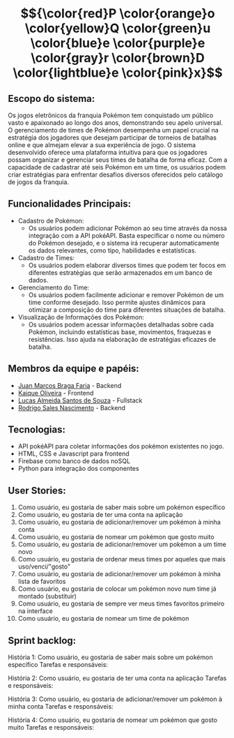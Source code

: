 # $${\color{red}P \color{orange}o \color{yellow}Q \color{green}u \color{blue}e \color{purple}e \color{gray}r \color{brown}D \color{lightblue}e \color{pink}x}$$

## Escopo do sistema:
Os jogos eletrônicos da franquia Pokémon tem conquistado um público vasto e apaixonado ao longo dos anos, demonstrando seu apelo universal. O gerenciamento de times de Pokémon desempenha um papel crucial na estratégia dos jogadores que desejam participar de torneios de batalhas online e que almejam elevar a sua experiência de jogo.
O sistema desenvolvido oferece uma plataforma intuitiva para que os jogadores possam organizar e gerenciar seus times de batalha de forma eficaz. Com a capacidade de cadastrar até seis Pokémon em um time, os usuários podem criar estratégias para enfrentar desafios diversos oferecidos pelo catálogo de jogos da franquia.

## Funcionalidades Principais:
- Cadastro de Pokémon:
  - Os usuários podem adicionar Pokémon ao seu time através da nossa integração com a API pokéAPI. Basta especificar o nome ou número do Pokémon desejado, e o sistema irá recuperar automaticamente os dados relevantes, como tipo, habilidades e estatísticas.
- Cadastro de Times:
  - Os usuários podem elaborar diversos times que podem ter focos em diferentes estratégias que serão armazenados em um banco de dados.
- Gerenciamento do Time:
  - Os usuários podem facilmente adicionar e remover Pokémon de um time conforme desejado. Isso permite ajustes dinâmicos para otimizar a composição do time para diferentes situações de batalha.
- Visualização de Informações dos Pokémon:
  - Os usuários podem acessar informações detalhadas sobre cada Pokémon, incluindo estatísticas base, movimentos, fraquezas e resistências. Isso ajuda na elaboração de estratégias eficazes de batalha.

## Membros da equipe e papéis:
- [Juan Marcos Braga Faria](https://github.com/juanmfaria) - Backend
- [Kaique Oliveira](https://github.com/kaiqueoliveir0) - Frontend
- [Lucas Almeida Santos de Souza](https://github.com/zzzluquinhas) - Fullstack
- [Rodrigo Sales Nascimento](https://github.com/rodrigo-sales) - Backend

## Tecnologias:
- API pokéAPI para coletar informações dos pokémon existentes no jogo.
- HTML, CSS e Javascript para frontend
- Firebase como banco de dados noSQL
- Python para integração dos componentes

## User Stories:
1. Como usuário, eu gostaria de saber mais sobre um pokémon específico
1. Como usuário, eu gostaria de ter uma conta na aplicação
1. Como usuário, eu gostaria de adicionar/remover um pokémon à minha conta
1. Como usuário, eu gostaria de nomear um pokémon que gosto muito
1. Como usuário, eu gostaria de adicionar/remover um pokémon a um time novo
1. Como usuário, eu gostaria de ordenar meus times por aqueles que mais uso/venci/"gosto"
1. Como usuário, eu gostaria de adicionar/remover um pokémon à minha lista de favoritos
1. Como usuário, eu gostaria de colocar um pokémon novo num time já montado (substituir)
1. Como usuário, eu gostaria de sempre ver meus times favoritos primeiro na interface
1. Como usuário, eu gostaria de nomear um time de pokémon

## Sprint backlog:
História 1: Como usuário, eu gostaria de saber mais sobre um pokémon específico
Tarefas e responsáveis:

História 2: Como usuário, eu gostaria de ter uma conta na aplicação
Tarefas e responsáveis:

História 3: Como usuário, eu gostaria de adicionar/remover um pokémon à minha conta
Tarefas e responsáveis:

História 4: Como usuário, eu gostaria de nomear um pokémon que gosto muito
Tarefas e responsáveis:
